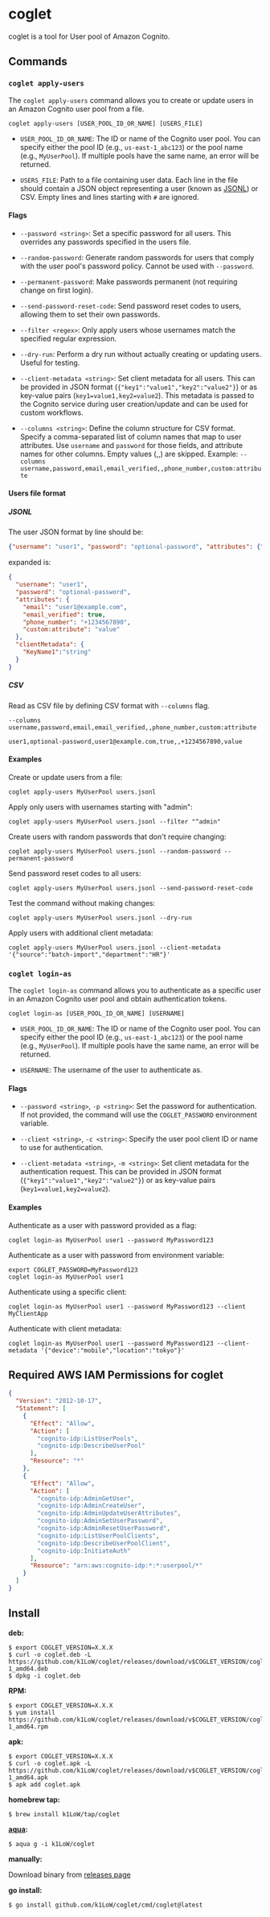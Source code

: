 # coglet

coglet is a tool for User pool of Amazon Cognito.

## Commands

### `coglet apply-users`

The `coglet apply-users` command allows you to create or update users in an Amazon Cognito user pool from a file.

```
coglet apply-users [USER_POOL_ID_OR_NAME] [USERS_FILE]
```

- `USER_POOL_ID_OR_NAME`: The ID or name of the Cognito user pool. You can specify either the pool ID (e.g., `us-east-1_abc123`) or the pool name (e.g., `MyUserPool`). If multiple pools have the same name, an error will be returned.

- `USERS_FILE`: Path to a file containing user data. Each line in the file should contain a JSON object representing a user (known as [JSONL](https://jsonlines.org/)) or CSV. Empty lines and lines starting with `#` are ignored.

#### Flags

- `--password <string>`: Set a specific password for all users. This overrides any passwords specified in the users file.

- `--random-password`: Generate random passwords for users that comply with the user pool's password policy. Cannot be used with `--password`.

- `--permanent-password`: Make passwords permanent (not requiring change on first login).

- `--send-password-reset-code`: Send password reset codes to users, allowing them to set their own passwords.

- `--filter <regex>`: Only apply users whose usernames match the specified regular expression.

- `--dry-run`: Perform a dry run without actually creating or updating users. Useful for testing.

- `--client-metadata <string>`: Set client metadata for all users. This can be provided in JSON format (`{"key1":"value1","key2":"value2"}`) or as key-value pairs (`key1=value1,key2=value2`). This metadata is passed to the Cognito service during user creation/update and can be used for custom workflows.

- `--columns <string>`: Define the column structure for CSV format. Specify a comma-separated list of column names that map to user attributes. Use `username` and `password` for those fields, and attribute names for other columns. Empty values (,,) are skipped. Example: `--columns username,password,email,email_verified,,phone_number,custom:attribute`

#### Users file format

##### JSONL

The user JSON format by line should be:

```json
{"username": "user1", "password": "optional-password", "attributes": {"email": "user1@example.com", "email_verified": true, "phone_number": "+1234567890", "custom:attribute": "value"}, "clientMetadata": {"KeyName1":"string"}}
```

expanded is:


```json
{
  "username": "user1",
  "password": "optional-password",
  "attributes": {
    "email": "user1@example.com",
    "email_verified": true,
    "phone_number": "+1234567890",
    "custom:attribute": "value"
  },
  "clientMetadata": {
    "KeyName1":"string"
  }
}
```

##### CSV

Read as CSV file by defining CSV format with `--columns` flag.

```
--columns username,password,email,email_verified,,phone_number,custom:attribute
```

```csv
user1,optional-password,user1@example.com,true,,+1234567890,value
```


#### Examples

Create or update users from a file:

```
coglet apply-users MyUserPool users.jsonl
```

Apply only users with usernames starting with "admin":

```
coglet apply-users MyUserPool users.jsonl --filter "^admin"
```

Create users with random passwords that don't require changing:

```
coglet apply-users MyUserPool users.jsonl --random-password --permanent-password
```

Send password reset codes to all users:

```
coglet apply-users MyUserPool users.jsonl --send-password-reset-code
```

Test the command without making changes:

```
coglet apply-users MyUserPool users.jsonl --dry-run
```

Apply users with additional client metadata:

```
coglet apply-users MyUserPool users.jsonl --client-metadata '{"source":"batch-import","department":"HR"}'
```

### `coglet login-as`

The `coglet login-as` command allows you to authenticate as a specific user in an Amazon Cognito user pool and obtain authentication tokens.

```
coglet login-as [USER_POOL_ID_OR_NAME] [USERNAME]
```

- `USER_POOL_ID_OR_NAME`: The ID or name of the Cognito user pool. You can specify either the pool ID (e.g., `us-east-1_abc123`) or the pool name (e.g., `MyUserPool`). If multiple pools have the same name, an error will be returned.

- `USERNAME`: The username of the user to authenticate as.

#### Flags

- `--password <string>`, `-p <string>`: Set the password for authentication. If not provided, the command will use the `COGLET_PASSWORD` environment variable.

- `--client <string>`, `-c <string>`: Specify the user pool client ID or name to use for authentication.

- `--client-metadata <string>`, `-m <string>`: Set client metadata for the authentication request. This can be provided in JSON format (`{"key1":"value1","key2":"value2"}`) or as key-value pairs (`key1=value1,key2=value2`).

#### Examples

Authenticate as a user with password provided as a flag:

```
coglet login-as MyUserPool user1 --password MyPassword123
```

Authenticate as a user with password from environment variable:

```
export COGLET_PASSWORD=MyPassword123
coglet login-as MyUserPool user1
```

Authenticate using a specific client:

```
coglet login-as MyUserPool user1 --password MyPassword123 --client MyClientApp
```

Authenticate with client metadata:

```
coglet login-as MyUserPool user1 --password MyPassword123 --client-metadata '{"device":"mobile","location":"tokyo"}'
```

## Required AWS IAM Permissions for coglet

```json
{
  "Version": "2012-10-17",
  "Statement": [
    {
      "Effect": "Allow",
      "Action": [
        "cognito-idp:ListUserPools",
        "cognito-idp:DescribeUserPool"
      ],
      "Resource": "*"
    },
    {
      "Effect": "Allow",
      "Action": [
        "cognito-idp:AdminGetUser",
        "cognito-idp:AdminCreateUser",
        "cognito-idp:AdminUpdateUserAttributes",
        "cognito-idp:AdminSetUserPassword",
        "cognito-idp:AdminResetUserPassword",
        "cognito-idp:ListUserPoolClients",
        "cognito-idp:DescribeUserPoolClient",
        "cognito-idp:InitiateAuth"
      ],
      "Resource": "arn:aws:cognito-idp:*:*:userpool/*"
    }
  ]
}
```

## Install

**deb:**

``` console
$ export COGLET_VERSION=X.X.X
$ curl -o coglet.deb -L https://github.com/k1LoW/coglet/releases/download/v$COGLET_VERSION/coglet_$COGLET_VERSION-1_amd64.deb
$ dpkg -i coglet.deb
```

**RPM:**

``` console
$ export COGLET_VERSION=X.X.X
$ yum install https://github.com/k1LoW/coglet/releases/download/v$COGLET_VERSION/coglet_$COGLET_VERSION-1_amd64.rpm
```

**apk:**

``` console
$ export COGLET_VERSION=X.X.X
$ curl -o coglet.apk -L https://github.com/k1LoW/coglet/releases/download/v$COGLET_VERSION/coglet_$COGLET_VERSION-1_amd64.apk
$ apk add coglet.apk
```

**homebrew tap:**

```console
$ brew install k1LoW/tap/coglet
```

**[aqua](https://aquaproj.github.io/):**

```console
$ aqua g -i k1LoW/coglet
```

**manually:**

Download binary from [releases page](https://github.com/k1LoW/coglet/releases)

**go install:**

```console
$ go install github.com/k1LoW/coglet/cmd/coglet@latest
```
